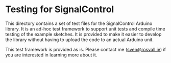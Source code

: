 # Testing for SignalControl

This directory contains a set of test files for the SignalControl Arduino library.
It is an ad-hoc test framework to support unit tests and compile time testing
of the example sketches.
It is provided to make it easier to develop the library without having to
upload the code to an actual Arduino unit.

This test framework is provided as is. 
Please contact me (sven@rosvall.ie) if you are interested in learning more about it.